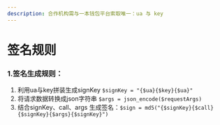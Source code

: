 ```yaml
---
description: 合作机构需与一本钱包平台索取唯一：ua 与 key
---
```


# 签名规则

### 1.签名生成规则：

1. 利用ua与key拼装生成signKey `$signKey = "{$ua}{$key}{$ua}"`
2. 将请求数据转换成json字符串 `$args = json_encode($requestArgs)`
3. 结合signKey、call、args 生成签名：`$sign = md5("{$signKey}{$call}{$signKey}{$args}{$signKey}")`

